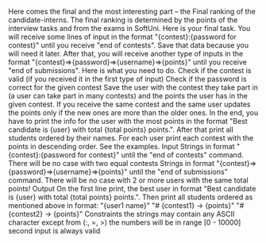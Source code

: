 Here comes the final and the most interesting part – the Final ranking of the candidate-interns. The final ranking is determined by the points of the interview tasks and from the exams in SoftUni. Here is your final task. You will receive some lines of input in the format "{contest}:{password for contest}" until you receive "end of contests". Save that data because you will need it later. After that, you will receive another type of inputs in the format "{contest}=>{password}=>{username}=>{points}" until you receive "end of submissions". Here is what you need to do. 
Check if the contest is valid (if you received it in the first type of input)
Check if the password is correct for the given contest
Save the user with the contest they take part in (a user can take part in many contests) and the points the user has in the given contest. If you receive the same contest and the same user updates the points only if the new ones are more than the older ones.
In the end, you have to print the info for the user with the most points in the format "Best candidate is {user} with total {total points} points.". After that print all students ordered by their names. For each user print each contest with the points in descending order. See the examples.
Input
Strings in format "{contest}:{password for contest}" until the "end of contests" command. There will be no case with two equal contests
Strings in format "{contest}=>{password}=>{username}=>{points}" until the "end of submissions" command.
There will be no case with 2 or more users with the same total points!
Output
On the first line print, the best user in format "Best candidate is {user} with total {total points} points.". 
Then print all students ordered as mentioned above in format:
"{user1 name}"
"#  {contest1} -> {points}"
"#  {contest2} -> {points}"
Constraints
the strings may contain any ASCII character except from (:, =, >)
the numbers will be in range [0 - 10000]
second input is always valid

